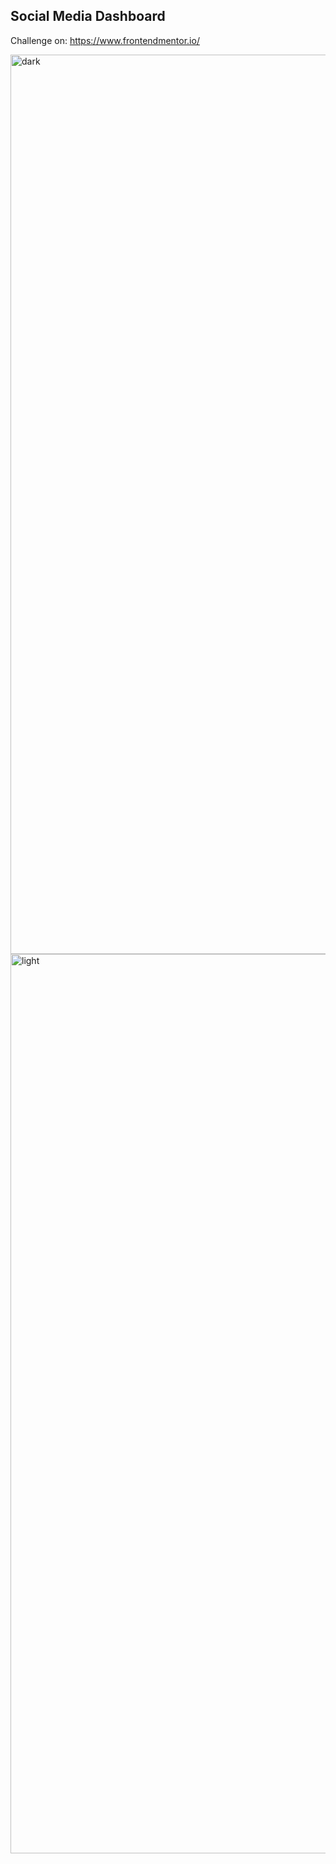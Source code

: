 ## Social Media Dashboard

Challenge on: https://www.frontendmentor.io/

<img width="1439" alt="dark" src="https://user-images.githubusercontent.com/56079123/92632088-3daca500-f2d2-11ea-8127-f3fc2cf23837.png">
<img width="1439" alt="light" src="https://user-images.githubusercontent.com/56079123/92632127-400eff00-f2d2-11ea-818e-3eb93ed3c788.png">

